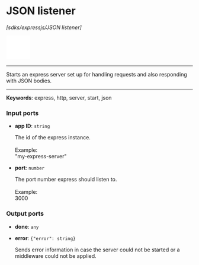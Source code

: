 # JSON listener

_[sdks/expressjs/JSON listener]_

![icon](</assets/icons/47baa0d3-adcc-4071-8ab3-768676771342.png>)

---

Starts an express server set up for handling requests and also responding with JSON bodies.<br>

---

__Keywords__: express, http, server, start, json

### Input ports

* __app ID__: ` string `

    The id of the express instance.<br>
    <br>
    Example: <br>
    "my-express-server"<br>


* __port__: ` number `

    The port number express should listen to.<br>
    <br>
    Example: <br>
    3000<br>

### Output ports

* __done__: ` any `


* __error__: ` {"error": string} `

    Sends error information in case the server could not be started or a middleware could not be applied.<br>

